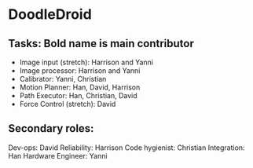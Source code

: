 # DoodleDroid

## Tasks: Bold name is main contributor
-  Image input (stretch): Harrison and Yanni
-  Image processor: Harrison and Yanni
-  Calibrator: Yanni, Christian
-  Motion Planner: Han, David, Harrison
-  Path Executor: Han, Christian, David
-  Force Control (stretch): David

## Secondary roles:
Dev-ops:  David
Reliability: Harrison
Code hygienist: Christian
Integration: Han
Hardware Engineer: Yanni

